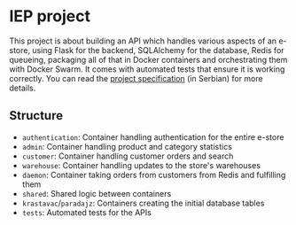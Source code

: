 # IEP project

This project is about building an API which handles various aspects of an
e-store, using Flask for the backend, SQLAlchemy for the database, Redis for
queueing, packaging all of that in Docker containers and orchestrating them with
Docker Swarm. It comes with automated tests that ensure it is working correctly.
You can read the [project specification](https://web.archive.org/web/20230604002730/https://rti.etf.bg.ac.rs/rti/si3iep/projekti/IEP_PROJEKAT_2022.pdf)
(in Serbian) for more details.

## Structure
- `authentication`: Container handling authentication for the entire e-store
- `admin`: Container handling product and category statistics
- `customer`: Container handling customer orders and search
- `warehouse`: Container handling updates to the store's warehouses
- `daemon`: Container taking orders from customers from Redis and fulfilling
  them
- `shared`: Shared logic between containers
- `krastavac`/`paradajz`: Containers creating the initial database tables
- `tests`: Automated tests for the APIs
